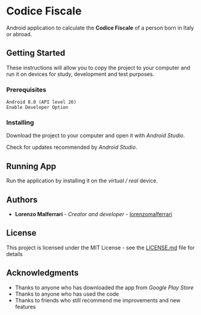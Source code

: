 # Codice Fiscale

Android application to calculate the **Codice Fiscale** of a person born in Italy or abroad.

## Getting Started

These instructions will allow you to copy the project to your computer and run it on devices for study, development and test purposes.

### Prerequisites

```
Android 8.0 (API level 26)
Enable Developer Option
```

### Installing

Download the project to your computer and open it with *Android Studio*.

Check for updates recommended by *Android Studio*.

## Running App

Run the application by installing it on the *virtual / real* device.

## Authors

* **Lorenzo Malferrari** - *Creator and developer* - [lorenzomalferrari](https://github.com/lorenzomalferrari)

## License

This project is licensed under the MIT License - see the [LICENSE.md](LICENSE.md) file for details

## Acknowledgments

* Thanks to anyone who has downloaded the app from *Google Play Store*
* Thanks to anyone who has used the code
* Thanks to friends who still recommend me improvements and new features
